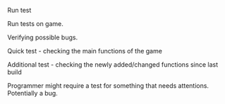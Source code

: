 Run test 

Run tests on game. 

Verifying possible bugs. 

Quick test - checking the main functions of the game 

Additional test - checking the newly added/changed functions since last build 

Programmer might require a test for something that needs attentions. Potentially a bug.